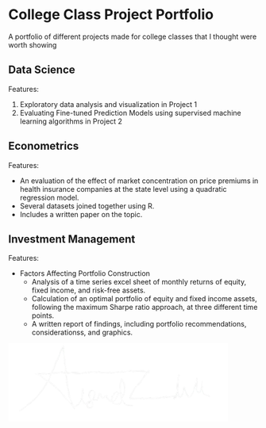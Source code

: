 # College Class Project Portfolio
A portfolio of different projects made for college classes that I thought were worth showing

## Data Science 
Features: 
1. Exploratory data analysis and visualization in Project 1
2. Evaluating Fine-tuned Prediction Models using supervised machine learning algorithms in Project 2

## Econometrics
Features:
- An evaluation of the effect of market concentration on price premiums in health insurance companies at the state level using a quadratic regression model.
- Several datasets joined together using R.
- Includes a written paper on the topic.

## Investment Management
Features:
* Factors Affecting Portfolio Construction
    - Analysis of a time series excel sheet of monthly returns of equity, fixed income, and risk-free assets.
    - Calculation of an optimal portfolio of equity and fixed income assets, following the maximum Sharpe ratio approach, at three different time points.
    - A written report of findings, including portfolio recommendations, considerationss, and graphics.


![Signature](https://github.com/Sketchfellow/ClassProjects/blob/main/MiscMedia/signature.png)

